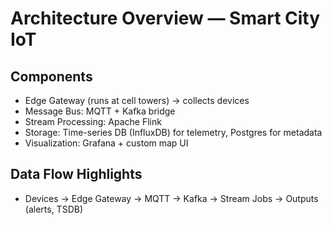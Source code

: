 # Architecture Overview — Smart City IoT

## Components
- Edge Gateway (runs at cell towers) -> collects devices
- Message Bus: MQTT + Kafka bridge
- Stream Processing: Apache Flink
- Storage: Time-series DB (InfluxDB) for telemetry, Postgres for metadata
- Visualization: Grafana + custom map UI

## Data Flow Highlights
- Devices -> Edge Gateway -> MQTT -> Kafka -> Stream Jobs -> Outputs (alerts, TSDB)
